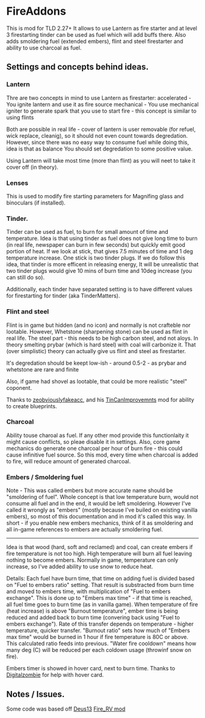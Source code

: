 # FireAddons

This is mod for TLD 2.27+ 
It allows to use Lantern as fire starter and at level 3 firestarting tinder can be used as fuel which will add buffs there.
Also adds smoldering fuel (extended embers), flint and steel firestarter and ability to use charcoal as fuel.

## Settings and concepts behind ideas.

### Lantern

Thre are two concepts in mind to use Lantern as firestarter:
accelerated - You ignite lantern and use it as fire source
mechanical - You use mechanical igniter to generate spark that you use to start fire - this concept is similar to using flints

Both are possible in real life - cover of lantern is user removable (for refuel, wick replace, cleanig), so it should not even count towards degredation. 
However, since there was no easy way to consume fuel while doing this, idea is that as balance You should set degredation to some positive value.

Using Lantern will take most time (more than flint) as you will neet to take it cover off (in theory).

### Lenses

This is used to modify fire starting parameters for Magnifing glass and binoculars (if installed).

### Tinder.

Tinder can be used as fuel, to burn for small amount of time and temperature.
Idea is that using tinder as fuel does not give long time to burn (in real life, newspaper can burn in few seconds) but quickly emit good portion of heat.
If we look at stick, that gives 7.5 minutes of time and 1 deg temperature increase. One stick is two tinder plugs. If we do follow this idea, that tinder is more efficent in releasing energy, It will be unrealistic that two tinder plugs would give 10 mins of burn time and 10deg increase (you can still do so).

Additionally, each tinder have separated setting is to have different values for firestarting for tinder (aka TinderMatters).

### Flint and steel

Flint is in game but hidden (and no icon) and normally is not crafteble nor lootable.
However, Whetstone (sharpening stone) can be used as flint in real life.
The steel part - this needs to be high carbon steel, and not aloys. In theory smelting prybar (which is hard steel) with coal will carbonize it.
That (over simplistic) theory can actually give us flint and steel as firestarter.

It's degredation should be keept low-ish - around 0.5-2 - as prybar and whetstone are rare and finite

Also, if game had shovel as lootable, that could be more realistic "steel" coponent.

Thanks to [zeobviouslyfakeacc](https://github.com/zeobviouslyfakeacc/), and his [TinCanImprovemnts](https://github.com/zeobviouslyfakeacc/TinCanImprovements) mod for ability to create blueprints.

### Charcoal

Ability touse charoal as fuel. If any other mod provide this functionlaity it might cause conflicts, so pleae disable it in settings.
Also, core game mechanics do generate one charcoal per hour of burn fire - this could cause infinitive fuel source. So this mod, every time when charcoal is added to fire, will reduce amount of generated charcoal.

### Embers / Smoldering fuel

Note - This was called embers but more accurate name should be "smoldering of fuel". Whole concept is that low temperature burn, would not consume all fuel and in the end, it would be left smoldering. However I've called it wrongly as "embers" (mostly because I've builed on existing vanilla embers), so most of this documentation and in mod it's called this way.
In short - if you enable new embers mechanics, think of it as smoldering and all in-game references to embers are actually smoldering fuel.

---

Idea is that wood (hard, soft and reclamed) and coal, can create embers if fire temperature is not too high. High temperature will burn all fuel leaving nothing to become embers.
Normally in game, temperature can only increase, so I've added ability to use snow to reduce heat.

Details:
Each fuel have burn time, that time on adding fuel is divided based on "Fuel to embers ratio" setting. That result is substracted from burn time and moved to embers time, with multiplication of "Fuel to embers exchange". This is done up to "Embers max time" - if that time is reached, all fuel time goes to burn time (as in vanilla game).
When temperature of fire (heat increase) is above "Burnout temperature", ember time is being reduced and added back to burn time (convering back using "Fuel to embers exchange"). Rate of this transfer depends on temperature - higher temperature, quicker transfer.
"Burnout ratio" sets how much of "Embers max time" would be burned in 1 hour if fire temperature is 80C or above. This calculated ratio feeds into previous.
"Water fire cooldown" means how many deg (C) will be reduced per each coldown usage (throwinf snow on fire).

Embers timer is showed in hover card, next to burn time.
Thanks to [Digitalzombie](https://github.com/DigitalzombieTLD) for help with hover card.

## Notes / Issues.
Some code was based off [Deus13](https://github.com/Deus13/) [Fire_RV mod](https://github.com/Deus13/Fire_RV)